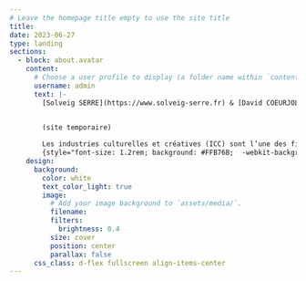 ```yaml
---
# Leave the homepage title empty to use the site title
title:
date: 2023-06-27
type: landing
sections:
  - block: about.avatar
    content:
      # Choose a user profile to display (a folder name within `content/authors/`)
      username: admin
      text: |-
        [Solveig SERRE](https://www.solveig-serre.fr) & [David COEURJOLLY](https://perso.liris.cnrs.fr/david.coeurjolly/)


        (site temporaire)
       
        Les industries culturelles et créatives (ICC) sont l’une des filières les plus dynamiques de l’économie français qui doit faire face à de nombreux défis, et en particulier le numérique. La stratégie nationale d’accélération ICC, qui s’articule avec France 2030, est destinée à les imposer comme les leaders mondiaux sur les briques technologiques qui seront au cœur des expériences culturelles et des processus de production de demain. Elle vise aussi à installer durablement la France sur des marchés à fort potentiel de croissance et sur l’échiquier mondial. Or les marchés des biens culturels et créatifs peuvent bénéficier de forts potentiels de développement offerts par la recherche. Le PEPR ICCARE a donc pour vocation de créer les conditions d’une rencontre et d’un dialogue entre les sciences humaines et sociales, les sciences informatiques et les communautés professionnelles, dans une démarche de co-construction, de co-réalisation et de co-valorisation (Science avec et pour les ICC).
        {style="font-size: 1.2rem; background: #FFB76B;  -webkit-background-clip: text; -webkit-text-fill-color: transparent;"}
    design:
      background:
        color: white
        text_color_light: true
        image:
          # Add your image background to `assets/media/`.
          filename: 
          filters:
            brightness: 0.4
          size: cover
          position: center
          parallax: false
      css_class: d-flex fullscreen align-items-center
---
```

